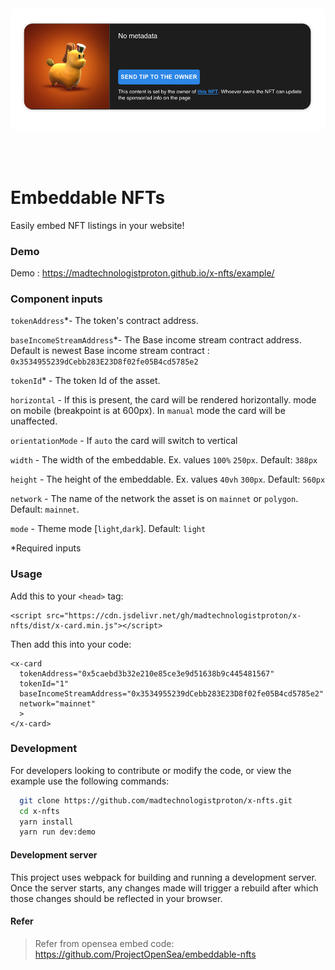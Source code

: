 <img style="border-radius: 8px" src="assets/embedable-nfts.png" />

<br /><br />

# Embeddable NFTs

Easily embed NFT listings in your website!

### Demo
Demo : https://madtechnologistproton.github.io/x-nfts/example/
### Component inputs

`tokenAddress`\*- The token's contract address.

`baseIncomeStreamAddress`\*- The Base income stream contract address. Default is newest Base income stream contract : `0x3534955239dCebb283E23D8f02fe05B4cd5785e2`

`tokenId`\* - The token Id of the asset.

`horizontal` - If this is present, the card will be rendered horizontally.
mode on mobile (breakpoint is at 600px). In `manual` mode the card will be unaffected.

`orientationMode` - If `auto` the card will switch to vertical

`width` - The width of the embeddable. Ex. values `100%` `250px`. Default: `388px`

`height` - The height of the embeddable. Ex. values `40vh` `300px`. Default: `560px`

`network` - The name of the network the asset is on `mainnet` or `polygon`. Default: `mainnet`.

`mode` - Theme mode [`light`,`dark`]. Default: `light`


\*Required inputs

### Usage

Add this to your `<head>` tag:

```
<script src="https://cdn.jsdelivr.net/gh/madtechnologistproton/x-nfts/dist/x-card.min.js"></script>
```

Then add this into your code:

```
<x-card
  tokenAddress="0x5caebd3b32e210e85ce3e9d51638b9c445481567"
  tokenId="1"
  baseIncomeStreamAddress="0x3534955239dCebb283E23D8f02fe05B4cd5785e2"
  network="mainnet"
  >
</x-card>
```

### Development

For developers looking to contribute or modify the code, or view the example use the following commands:

```bash
  git clone https://github.com/madtechnologistproton/x-nfts.git
  cd x-nfts
  yarn install
  yarn run dev:demo
```

#### Development server

This project uses webpack for building and running a development server. Once the server starts, any changes made will trigger a rebuild after which those changes should be reflected in your browser.


#### Refer
> Refer from opensea embed code: https://github.com/ProjectOpenSea/embeddable-nfts